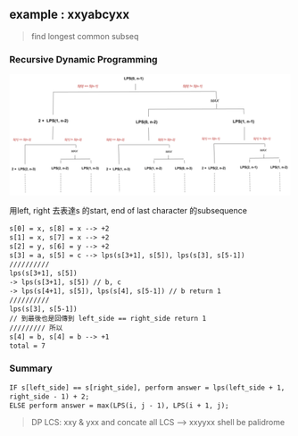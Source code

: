 ## example : xxyabcyxx
> find longest common subseq

### Recursive Dynamic Programming

![](%E6%88%AA%E5%9C%96%202023-04-15%20%E4%B8%8B%E5%8D%887.30.27.png)

用left, right 去表達s 的start, end of last character 的subsequence <br>
```
s[0] = x, s[8] = x --> +2
s[1] = x, s[7] = x --> +2
s[2] = y, s[6] = y --> +2
s[3] = a, s[5] = c --> lps(s[3+1], s[5]), lps(s[3], s[5-1])
//////////
lps(s[3+1], s[5])
-> lps(s[3+1], s[5]) // b, c
-> lps(s[4+1], s[5]), lps(s[4], s[5-1]) // b return 1
//////////
lps(s[3], s[5-1])
// 到最後也是回傳到 left_side == right_side return 1
///////// 所以
s[4] = b, s[4] = b --> +1
total = 7

```

### Summary

    IF s[left_side] == s[right_side], perform answer = lps(left_side + 1, right_side - 1) + 2;
    ELSE perform answer = max(LPS(i, j - 1), LPS(i + 1, j);

> DP
LCS: xxy & yxx
and concate all LCS --> xxyyxx shell be palidrome
